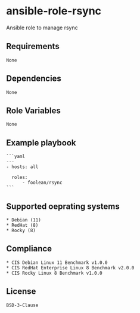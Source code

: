 # ansible-role-rsync

Ansible role to manage rsync


## Requirements

    None


## Dependencies

    None


## Role Variables

    None


## Example playbook

    ```yaml
    ---
    - hosts: all

      roles:
          - foolean/rsync
    ```


## Supported oeprating systems

    * Debian (11)
    * RedHat (8)
    * Rocky (8)


## Compliance

    * CIS Debian Linux 11 Benchmark v1.0.0
    * CIS RedHat Enterprise Linux 8 Benchmark v2.0.0
    * CIS Rocky Linux 8 Benchmark v1.0.0


## License

    BSD-3-Clause
